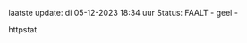 laatste update: 
di 05-12-2023 18:34   uur 
Status: FAALT - geel - 
<div class="service Y">httpstat</div>